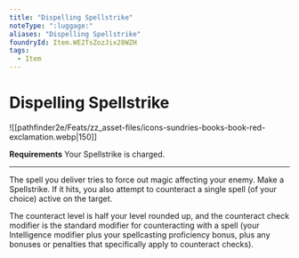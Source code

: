 ```yaml
---
title: "Dispelling Spellstrike"
noteType: ":luggage:"
aliases: "Dispelling Spellstrike"
foundryId: Item.WE2TsZozJix28WZH
tags:
  - Item
---
```


# Dispelling Spellstrike
![[pathfinder2e/Feats/zz_asset-files/icons-sundries-books-book-red-exclamation.webp|150]]

**Requirements** Your Spellstrike is charged.

* * *

The spell you deliver tries to force out magic affecting your enemy. Make a Spellstrike. If it hits, you also attempt to counteract a single spell (of your choice) active on the target.

The counteract level is half your level rounded up, and the counteract check modifier is the standard modifier for counteracting with a spell (your Intelligence modifier plus your spellcasting proficiency bonus, plus any bonuses or penalties that specifically apply to counteract checks).
